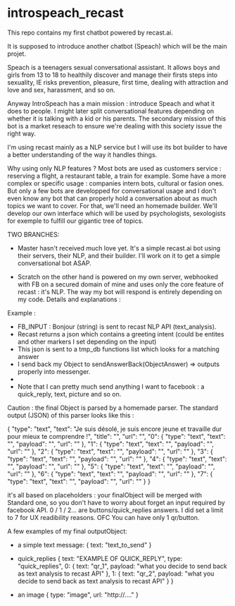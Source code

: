# introspeach_recast

This repo contains my first chatbot powered by recast.ai.

It is supposed to introduce another chatbot (Speach) which will be the main projet.

Speach is a teenagers sexual conversational assistant. It allows boys and girls from 13 to 18 to healthily discover and manage their firsts steps into sexuality, IE risks prevention, pleasure, first time, dealing with attraction and love and sex, harassment, and so on.

Anyway IntroSpeach has a main mission : introduce Speach and what it does to people. I might later split conversational features depending on whether it is talking with a kid or his parents.
The secondary mission of this bot is a market reseach to ensure we're dealing with this society issue the right way.

I'm using recast mainly as a NLP service but I will use its bot builder to have a better understanding of the way it handles things.

Why using only NLP features ?
Most bots are used as customers service : reserving a flight, a restaurant table, a train for example. Some have a more complex or specific usage : companies intern bots, cultural or fasion ones.
But only a few bots are developped for conversational usage and I don't even know any bot that can properly hold a conversation about as much topics we want to cover.
For that, we'll need an homemade builder. We'll develop our own interface which will be used by psychologists, sexologists for exemple to fulfill our gigantic tree of topics.


TWO BRANCHES:
- Master hasn't received much love yet. It's a simple recast.ai bot using their servers, their NLP, and their builder. I'll work on it to get a simple conversational bot ASAP.

- Scratch on the other hand is powered on my own server, webhooked with FB on a secured domain of mine and uses only the core feature of recast : it's NLP. The way my bot will respond is entirely depending on my code.
Details and explanations :

Example :
 * FB_INPUT : Bonjour (string) is sent to recast NLP API (text_analysis).
 * Recast returns a json which contains a greeting intent (could be entites and other markers I set depending on the input) 
 * This json is sent to a tmp_db functions list which looks for a matching answer
 * I send back my Object to sendAnswerBack(ObjectAnswer) => outputs properly into messenger.
 *
 * Note that I can pretty much send anything I want to facebook : a quick_reply, text, picture and so on.

Caution : the final Object is parsed by a homemade parser.
The standard output (JSON) of this parser  looks like this :

{
        "type": "text",
        "text": "Je suis désolé, je suis encore jeune et travaille dur pour mieux te comprendre !",
        "title": "",
        "url": "",
        "0": {
                "type": "text",
                "text": "",
                "payload": "",
                "url": ""
        },
        "1": {
                "type": "text",
                "text": "",
                "payload": "",
                "url": ""
        },
        "2": {
                "type": "text",
                "text": "",
                "payload": "",
                "url": ""
        },
        "3": {
                "type": "text",
                "text": "",
                "payload": "",
                "url": ""
        },
        "4": {
                "type": "text",
                "text": "",
                "payload": "",
                "url": ""
        },
        "5": {
                "type": "text",
                "text": "",
                "payload": "",
                "url": ""
        },
        "6": {
                "type": "text",
                "text": "",
                "payload": "",
                "url": ""
        },
        "7": {
                "type": "text",
                "text": "",
                "payload": "",
                "url": ""
        }
}

it's all based on placeholders : your finalObject will be merged with Standard one, so you don't have to worry about forget an input required by facebook API.
0 / 1 / 2... are buttons/quick_replies answers. I did set a limit to 7 for UX readibility reasons. OFC You can have only 1 qr/button.

A few examples of my final outputObject:
- a simple text message:
{
    text: "text_to_send"
}

- quick_replies
{
    text: "EXAMPLE OF QUICK_REPLY",
    type: "quick_replies",
    0: {
        text: "qr_1",
        payload: "what you decide to send back as text analysis to recast API"
    },
    1: {
        text: "qr_2",
        payload: "what you decide to send back as text analysis to recast API"
    }
}

- an image 
{
   type: "image",
   url: "http://...."
}
